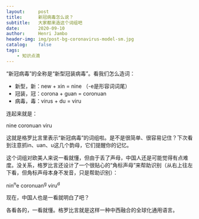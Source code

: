 ```yaml
---
layout:     post
title:      新冠病毒怎么说？
subtitle:   大家都来造这个词组吧
date:       2020-09-10
author:     Henri Jambo
header-img: img/post-bg-coronavirus-model-sm.jpg
catalog: 	false
tags:
    - 知识点滴
---
```


“新冠病毒”的全称是“新型冠装病毒”。看我们怎么造词：

* 新型，新：new + xin = nine  （-e是形容词词尾）
* 冠装，冠：corona + guan = coronuan
* 病毒，毒：virus + du = viru

连起来就是：

nine coronuan viru

这就是格罗比言里表示“新冠病毒”的词组啦。是不是很简单、很容易记住？下次看到注意抓in、uan、u这几个韵母，它们提醒你的记忆。

这个词组对欧美人来说一看就懂，但由于丢了声母，中国人还是可能觉得有点难度。没关系，格罗比言还设计了一个很贴心的“角标声母”来帮助识别（从右上往左下看，但角标声母本身不发音，只是帮助识别）：

nin<sup>n</sup>e coronuan<sup>g</sup> viru<sup>d</sup>

现在，中国人也是一看就明白了吧？

各看各的，一看就懂。格罗比言就是这样一种中西融合的全球化通用语言。

